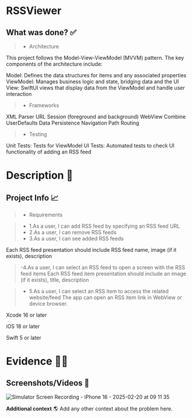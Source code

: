 # RSSViewer
## What was done? ✅
> - Architecture  

This project follows the Model-View-ViewModel (MVVM) pattern. The key components of the architecture include:

Model: Defines the data structures for items and any associated properties
ViewModel: Manages business logic and state, bridging data and the UI
View: SwiftUI views that display data from the ViewModel and handle user interaction
> - Frameworks  

XML Parser
URL Session (foreground and background)
WebView
Combine
UserDefaults Data Persistence
Navigation Path Routing

> - Testing  

Unit Tests: Tests for ViewModel
UI Tests: Automated tests to check UI functionality of adding an RSS feed


# Description 📝
## Project Info 📈
> - Requirements

>   - 1.As a user, I can add RSS feed by specifying an RSS feed URL
>   - 2.As a user, I can remove RSS feeds
>   - 3.As a user, I can see added RSS feeds

Each RSS feed presentation should include RSS feed name, image (if it
exists), description

>   -4.As a user, I can select an RSS feed to open a screen with the RSS feed items
Each RSS feed item presentation should include an image (if it exists),
title, description

>   - 5.As a user, I can select an RSS item to access the related website/feed
The app can open an RSS item link in WebView or device browser.

Xcode 16 or later  

iOS 18 or later  

Swift 5 or later  
  
# Evidence 🕵️‍♀️
## **Screenshots/Videos** 📱
![Simulator Screen Recording - iPhone 16 - 2025-02-20 at 09 11 35](https://github.com/user-attachments/assets/fa115e25-8f9c-4f16-83b4-767bc48dc6a2)


**Additional context** 🌎
Add any other context about the problem here.
